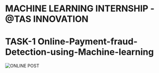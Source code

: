 # MACHINE LEARNING INTERNSHIP - @TAS INNOVATION
# TASK-1 Online-Payment-fraud-Detection-using-Machine-learning

![ONLINE POST](https://github.com/Pavi0406/Online-Payment-fraud-Detection-using-Machine-learning/assets/131652022/54631c1e-22c7-4c17-a9bc-213d68857fc4)
